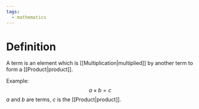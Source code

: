 ```yaml
---
tags:
  - mathematics
---
```

# Definition
A term is an element which is [[Multiplication|multiplied]] by another term to form a [[Product|product]]. 

Example:
$$ a \times b = c$$
$a$ and $b$ are terms, $c$ is the [[Product|product]].